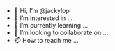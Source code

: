 - 👋 Hi, I’m @jackylop
- 👀 I’m interested in ...
- 🌱 I’m currently learning ...
- 💞️ I’m looking to collaborate on ...
- 📫 How to reach me ...

<!---
jackylop/jackylop is a ✨ special ✨ repository because its `README.md` (this file) appears on your GitHub profile.
You can click the Preview link to take a look at your changes.
--->
